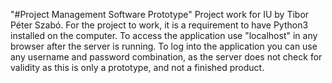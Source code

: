 "#Project Management Software Prototype" 
Project work for IU by Tibor Péter Szabó.
For the project to work, it is a requirement to have Python3 installed on the computer.
To access the application use "localhost" in any browser after the server is running.
To log into the application you can use any username and password combination, as the server does not check for validity as this is only a prototype, and not a finished product.